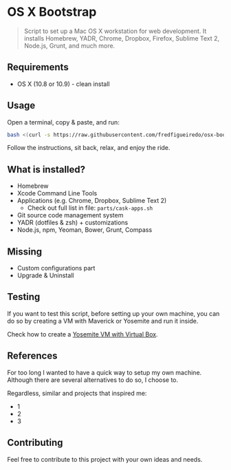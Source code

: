 # OS X Bootstrap

> Script to set up a Mac OS X workstation for web development. It installs Homebrew, YADR, Chrome, Dropbox, Firefox, Sublime Text 2, Node.js, Grunt, and much more.

## Requirements

* OS X (10.8 or 10.9) - clean install

## Usage

Open a terminal, copy & paste, and run:

```sh
bash <(curl -s https://raw.githubusercontent.com/fredfigueiredo/osx-bootstrap/master/bootstrap.sh)
```

Follow the instructions, sit back, relax, and enjoy the ride.

## What is installed?

* Homebrew
* Xcode Command Line Tools
* Applications (e.g. Chrome, Dropbox, Sublime Text 2)
  * Check out full list in file: `parts/cask-apps.sh`
* Git source code management system
* YADR (dotfiles & zsh) + customizations
* Node.js, npm, Yeoman, Bower, Grunt, Compass

## Missing

* Custom configurations part
* Upgrade & Uninstall

## Testing

If you want to test this script, before setting up your own machine, you can do so by creating a VM with Maverick or Yosemite and run it inside.

Check how to create a
  [Yosemite VM with Virtual Box](http://sqar.blogspot.de/2014/10/installing-yosemite-in-virtualbox.html).

## References

For too long I wanted to have a quick way to setup my own machine. Although there are several alternatives to do so, I choose to.

Regardless, similar and projects that inspired me:

* 1
* 2
* 3

## Contributing

Feel free to contribute to this project with your own ideas and needs.
